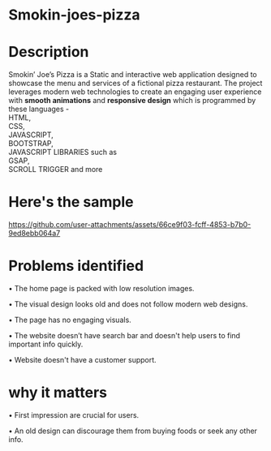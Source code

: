 # Smokin-joes-pizza

# __Description__
Smokin’ Joe’s Pizza is a Static and interactive web application designed to showcase the menu and services of a fictional pizza restaurant. The project leverages modern web technologies to create an engaging user experience with **smooth animations** and **responsive design** which is programmed by these languages - <br>
HTML,<br>
CSS,<br>
JAVASCRIPT,<br>
BOOTSTRAP,<br>
JAVASCRIPT LIBRARIES such as <br>
GSAP,<br>
SCROLL TRIGGER and more 

# __Here's the sample__
https://github.com/user-attachments/assets/66ce9f03-fcff-4853-b7b0-9ed8ebb064a7





# Problems identified
•	The home page is packed with low resolution images.

•	The visual design looks old and does not follow modern web designs.

•	The page has no engaging visuals.

•	The website doesn’t have search bar and doesn't help users to find important info quickly.

•	Website doesn't have a customer support.


# why it matters
•	First impression are crucial for users.

•	An old design can discourage them from buying foods or seek any other info.


